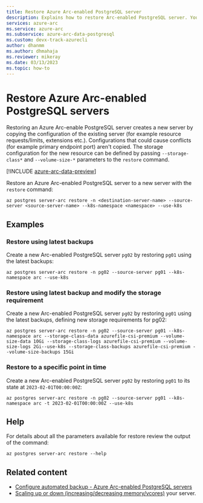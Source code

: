 ```yaml
---
title: Restore Azure Arc-enabled PostgreSQL server
description: Explains how to restore Arc-enabled PostgreSQL server. You can restore to a point-in-time or restore a whole server.
services: azure-arc
ms.service: azure-arc
ms.subservice: azure-arc-data-postgresql
ms.custom: devx-track-azurecli
author: dhanmm
ms.author: dhmahaja
ms.reviewer: mikeray
ms.date: 03/13/2023
ms.topic: how-to
---
```


# Restore Azure Arc-enabled PostgreSQL servers

Restoring an Azure Arc-enable PostgreSQL server creates a new server by copying the configuration of the existing server (for example resource requests/limits, extensions etc.). Configurations that could cause conflicts (for example primary endpoint port) aren't copied. The storage configuration for the new resource can be defined by passing `--storage-class*` and `--volume-size-*` parameters to the `restore` command.

[!INCLUDE [azure-arc-data-preview](./includes/azure-arc-data-preview.md)]

Restore an Azure Arc-enabled PostgreSQL server to a new server with the `restore` command:

```azurecli
az postgres server-arc restore -n <destination-server-name> --source-server <source-server-name> --k8s-namespace <namespace> --use-k8s
```

## Examples

### Restore using latest backups

Create a new Arc-enabled PostgreSQL server `pg02` by restoring `pg01` using the latest backups:

```azurecli
az postgres server-arc restore -n pg02 --source-server pg01 --k8s-namespace arc --use-k8s
```

### Restore using latest backup and modify the storage requirement

Create a new Arc-enabled PostgreSQL server `pg02` by restoring `pg01` using the latest backups, defining new storage requirements for pg02:

```azurecli
az postgres server-arc restore -n pg02 --source-server pg01 --k8s-namespace arc --storage-class-data azurefile-csi-premium --volume-size-data 10Gi --storage-class-logs azurefile-csi-premium --volume-size-logs 2Gi--use-k8s --storage-class-backups azurefile-csi-premium --volume-size-backups 15Gi
```

### Restore to a specific point in time

Create a new Arc-enabled PostgreSQL server `pg02` by restoring `pg01` to its state at `2023-02-01T00:00:00Z`:
```azurecli
az postgres server-arc restore -n pg02 --source-server pg01 --k8s-namespace arc -t 2023-02-01T00:00:00Z --use-k8s
```

## Help

For details about all the parameters available for restore review the output of the command:
```azurecli
az postgres server-arc restore --help
```

## Related content

- [Configure automated backup - Azure Arc-enabled PostgreSQL servers](backup-restore-postgresql.md)
- [Scaling up or down (increasing/decreasing memory/vcores)](scale-up-down-postgresql-server-using-cli.md) your server.
